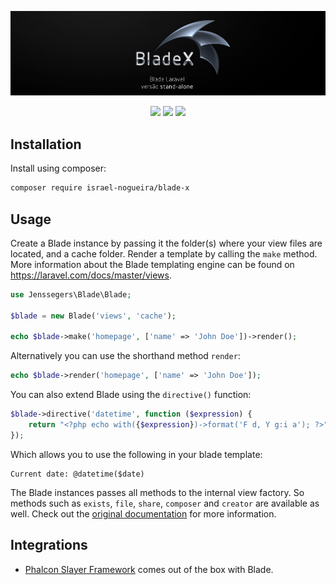 <p align="center">
    <img src="https://raw.githubusercontent.com/israel-nogueira/blade-x/main/src/topo_README_v3.jpg"/>
</p>
<p align="center">
    <a href="https://packagist.org/packages/israel-nogueira/blade-x"><img src="https://poser.pugx.org/israel-nogueira/blade-x/v/stable.svg"></a>
    <a href="https://packagist.org/packages/israel-nogueira/blade-x"><img src="https://poser.pugx.org/israel-nogueira/blade-x/downloads"></a>
    <a href="https://packagist.org/packages/israel-nogueira/blade-x"><img src="https://poser.pugx.org/israel-nogueira/blade-x/license.svg"></a>
</p>

## Installation

Install using composer:

```bash
composer require israel-nogueira/blade-x
```

## Usage

Create a Blade instance by passing it the folder(s) where your view files are located, and a cache folder. Render a template by calling the `make` method. More information about the Blade templating engine can be found on https://laravel.com/docs/master/views.

```php
use Jenssegers\Blade\Blade;

$blade = new Blade('views', 'cache');

echo $blade->make('homepage', ['name' => 'John Doe'])->render();
```

Alternatively you can use the shorthand method `render`:

```php
echo $blade->render('homepage', ['name' => 'John Doe']);
```

You can also extend Blade using the `directive()` function:

```php
$blade->directive('datetime', function ($expression) {
    return "<?php echo with({$expression})->format('F d, Y g:i a'); ?>";
});
```

Which allows you to use the following in your blade template:

```
Current date: @datetime($date)
```

The Blade instances passes all methods to the internal view factory. So methods such as `exists`, `file`, `share`, `composer` and `creator` are available as well. Check out the [original documentation](https://laravel.com/docs/5.8/views) for more information.

## Integrations

- [Phalcon Slayer Framework](https://github.com/phalconslayer/slayer) comes out of the box with Blade.